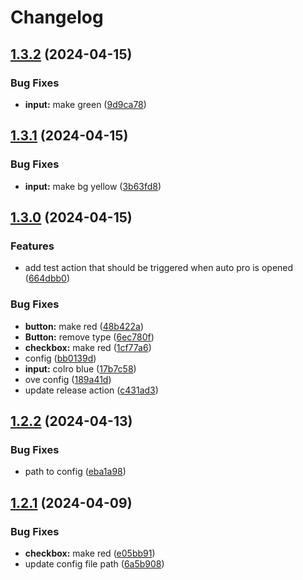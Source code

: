 # Changelog

## [1.3.2](https://github.com/Illustrova/changelog-test-release-please/compare/v1.3.1...v1.3.2) (2024-04-15)


### Bug Fixes

* **input:** make green ([9d9ca78](https://github.com/Illustrova/changelog-test-release-please/commit/9d9ca78a2e565bb6927edd24d96d556227d29df6))

## [1.3.1](https://github.com/Illustrova/changelog-test-release-please/compare/v1.3.0...v1.3.1) (2024-04-15)


### Bug Fixes

* **input:** make bg yellow ([3b63fd8](https://github.com/Illustrova/changelog-test-release-please/commit/3b63fd84dd86e98e3aa44611c7942451f934ae74))

## [1.3.0](https://github.com/Illustrova/changelog-test-release-please/compare/v1.2.2...v1.3.0) (2024-04-15)


### Features

* add test action that should be triggered when auto pro is opened ([664dbb0](https://github.com/Illustrova/changelog-test-release-please/commit/664dbb0157e2b177626cd4396c4dd7b47aa7f2fe))


### Bug Fixes

* **button:** make red ([48b422a](https://github.com/Illustrova/changelog-test-release-please/commit/48b422aad5fe063166b559dcf0ba0ae0a669cb82))
* **Button:** remove type ([6ec780f](https://github.com/Illustrova/changelog-test-release-please/commit/6ec780f815ba5472cf0efd01a5358445df3f5f26))
* **checkbox:** make red ([1cf77a6](https://github.com/Illustrova/changelog-test-release-please/commit/1cf77a626f8bc5cca8bef1633e22883a285cc427))
* config ([bb0139d](https://github.com/Illustrova/changelog-test-release-please/commit/bb0139d105bd6361990dc84c4a0e6d30cca95f6d))
* **input:** colro blue ([17b7c58](https://github.com/Illustrova/changelog-test-release-please/commit/17b7c583092e797cf049649859072d8b5f05b681))
* ove config ([189a41d](https://github.com/Illustrova/changelog-test-release-please/commit/189a41dddbe10749fdeb01c7d67d39b754d82dbd))
* update release action ([c431ad3](https://github.com/Illustrova/changelog-test-release-please/commit/c431ad3620397e6513673da1c04d58e4d4b1121a))

## [1.2.2](https://github.com/Illustrova/changelog-test-release-please/compare/v1.2.1...v1.2.2) (2024-04-13)


### Bug Fixes

* path to config ([eba1a98](https://github.com/Illustrova/changelog-test-release-please/commit/eba1a9821a23f8e2c5160c4160d29cda07f1ad1b))

## [1.2.1](https://github.com/Illustrova/changelog-test-release-please/compare/v1.2.0...v1.2.1) (2024-04-09)


### Bug Fixes

* **checkbox:** make red ([e05bb91](https://github.com/Illustrova/changelog-test-release-please/commit/e05bb91e967a90025a1709271021a56e774687f6))
* update config file path ([6a5b908](https://github.com/Illustrova/changelog-test-release-please/commit/6a5b9089b1149004c00aa8013b9c3c7d8e7ac8ad))
